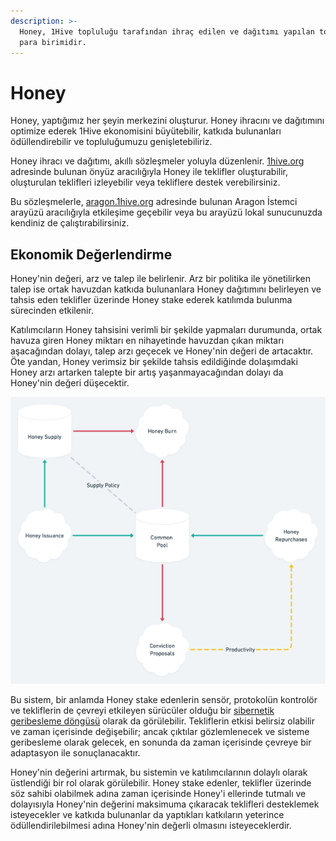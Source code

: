 ```yaml
---
description: >-
  Honey, 1Hive topluluğu tarafından ihraç edilen ve dağıtımı yapılan topluluk
  para birimidir.
---
```


# Honey

Honey, yaptığımız her şeyin merkezini oluşturur. Honey ihracını ve dağıtımını optimize ederek 1Hive ekonomisini büyütebilir, katkıda bulunanları ödüllendirebilir ve topluluğumuzu genişletebiliriz.

Honey ihracı ve dağıtımı, akıllı sözleşmeler yoluyla düzenlenir. [1hive.org](https://1hive.org/#/) adresinde  bulunan önyüz aracılığıyla Honey ile teklifler oluşturabilir, oluşturulan teklifleri izleyebilir veya tekliflere destek verebilirsiniz.

Bu sözleşmelerle, [aragon.1hive.org](https://aragon.1hive.org/#/0xe9869a0bbc8fb8c61b7d81c33fa2ba84871b3b0e) adresinde bulunan Aragon İstemci arayüzü aracılığıyla etkileşime geçebilir veya bu arayüzü lokal sunucunuzda kendiniz de çalıştırabilirsiniz.

## Ekonomik Değerlendirme

Honey'nin değeri, arz ve talep ile belirlenir. Arz bir politika ile yönetilirken talep ise ortak havuzdan katkıda bulunanlara Honey dağıtımını belirleyen ve tahsis eden teklifler üzerinde Honey stake ederek katılımda bulunma sürecinden etkilenir.

Katılımcıların Honey tahsisini verimli bir şekilde yapmaları durumunda, ortak havuza giren Honey miktarı en nihayetinde havuzdan çıkan miktarı aşacağından dolayı, talep arzı geçecek ve Honey'nin değeri de artacaktır. Öte yandan, Honey verimsiz bir şekilde tahsis edildiğinde dolaşımdaki Honey arzı artarken talepte bir artış yaşanmayacağından dolayı da Honey'nin değeri düşecektir.

![Basitle&#x15F;tirilmi&#x15F; Honey Sto&#x11F;u ve Ak&#x131;&#x15F; Diyagram&#x131;](../../.gitbook/assets/honey-2x.png)

Bu sistem, bir anlamda Honey stake edenlerin sensör, protokolün kontrolör ve tekliflerin de çevreyi etkileyen sürücüler olduğu bir [sibernetik geribesleme döngüsü](https://tr.wikipedia.org/wiki/Sibernetik) olarak da görülebilir. Tekliflerin etkisi belirsiz olabilir ve zaman içerisinde değişebilir; ancak çıktılar gözlemlenecek ve sisteme geribesleme olarak gelecek, en sonunda da zaman içerisinde çevreye bir adaptasyon ile sonuçlanacaktır.

Honey'nin değerini artırmak, bu sistemin ve katılımcılarının dolaylı olarak üstlendiği bir rol olarak görülebilir. Honey stake edenler, teklifler üzerinde söz sahibi olabilmek adına zaman içerisinde Honey'i ellerinde tutmalı ve dolayısıyla Honey'nin değerini maksimuma çıkaracak teklifleri desteklemek isteyecekler ve katkıda bulunanlar da yaptıkları katkıların yeterince ödüllendirilebilmesi adına Honey'nin değerli olmasını isteyeceklerdir.

